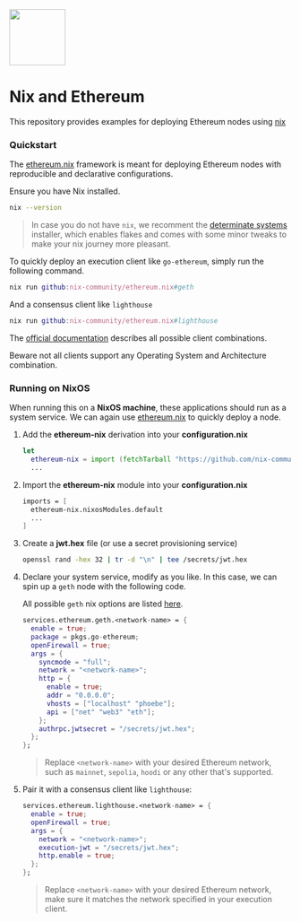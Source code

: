 <img src="https://raw.githubusercontent.com/NixOS/nixos-artwork/33856d7837cb8ba76c4fc9e26f91a659066ee31f/logo/nix-snowflake-colours.svg" height="100">

# Nix and Ethereum
This repository provides examples for deploying Ethereum nodes using [nix](https://nixos.org/)

### Quickstart
The [ethereum.nix](https://github.com/nix-community/ethereum.nix/) framework is meant for deploying Ethereum nodes with reproducible and declarative configurations.

Ensure you have Nix installed.
```bash
nix --version
```
> In case you do not have `nix`, we recomment the [determinate systems](https://determinate.systems/posts/determinate-nix-installer/) installer, which enables flakes and comes with some minor tweaks to make your nix journey more pleasant.

To quickly deploy an execution client like `go-ethereum`, simply run the following command.

```nix
nix run github:nix-community/ethereum.nix#geth
```

And a consensus client like `lighthouse`

```nix
nix run github:nix-community/ethereum.nix#lighthouse
```

The [official documentation](https://nix-community.github.io/ethereum.nix/nixos/installation) describes all possible client combinations. 

Beware not all clients support any Operating System and Architecture combination.

### Running on NixOS
When running this on a **NixOS machine**, these applications should run as a system service. We can again use [ethereum.nix](https://github.com/nix-community/ethereum.nix/) to quickly deploy a node.

1. Add the **ethereum-nix** derivation into your **configuration.nix**
    ```nix
    let
      ethereum-nix = import (fetchTarball "https://github.com/nix-community/ethereum.nix/archive/main.tar.gz");
      ...
    ```
2. Import the **ethereum-nix** module into your **configuration.nix**
    ```nix
    imports = [
      ethereum-nix.nixosModules.default
      ...
    ]
    ```
3. Create a **jwt.hex** file (or use a secret provisioning service)
   ```bash
   openssl rand -hex 32 | tr -d "\n" | tee /secrets/jwt.hex
   ```
4. Declare your system service, modify as you like. In this case, we can spin up a `geth` node with the following code.

    All possible `geth` nix options are listed [here](https://nix-community.github.io/ethereum.nix/nixos/modules/geth/).
    ```nix
    services.ethereum.geth.<network-name> = {
      enable = true;
      package = pkgs.go-ethereum;
      openFirewall = true;
      args = {
        syncmode = "full";
        network = "<network-name>";
        http = {
          enable = true;
          addr = "0.0.0.0";
          vhosts = ["localhost" "phoebe"];
          api = ["net" "web3" "eth"];
        };
        authrpc.jwtsecret = "/secrets/jwt.hex";
      };
    };
    ```
    > Replace `<network-name>` with your desired Ethereum network, such as `mainnet`, `sepolia`, `hoodi` or any other that's supported.
5. Pair it with a consensus client like `lighthouse`:
    ```nix
    services.ethereum.lighthouse.<network-name> = {
      enable = true;
      openFirewall = true;
      args = {
        network = "<network-name>";
        execution-jwt = "/secrets/jwt.hex";
        http.enable = true;
      };
    };
    ```
   > Replace `<network-name>` with your desired Ethereum network, make sure it matches the network specified in your execution client.

